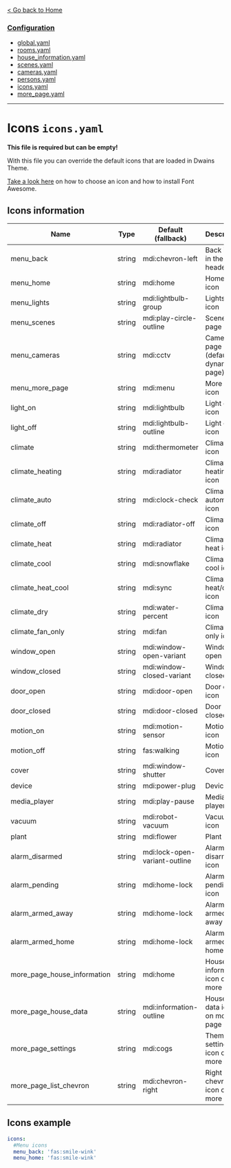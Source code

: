 [< Go back to Home](../index.md)

### [Configuration](index.md)
* [global.yaml](global.md)
* [rooms.yaml](rooms.md)
* [house_information.yaml](house_information.md)
* [scenes.yaml](scenes.md)
* [cameras.yaml](cameras.md)
* [persons.yaml](persons.md)
* [icons.yaml](icons.md)
* [more_page.yaml](more_page.md)

---

# Icons `icons.yaml`

**This file is required but can be empty!**

With this file you can override the default icons that are loaded in Dwains Theme.

[Take a look here](../how-tos/how-to-choose-icon.md) on how to choose an icon and how to install Font Awesome.

## Icons information

| Name | Type | Default (fallback) | Description |
|------------------------|--------|--------------------------------|-------------------------------------|
| menu_back | string | mdi:chevron-left | Back icon in the header |
| menu_home | string | mdi:home | Home page icon |
| menu_lights | string | mdi:lightbulb-group | Lights page icon |
| menu_scenes | string | mdi:play-circle-outline | Scenes page icon |
| menu_cameras | string | mdi:cctv | Cameras page icon (default for dynamics page) |
| menu_more_page | string | mdi:menu | More page icon |
| light_on | string | mdi:lightbulb | Light on icon |
| light_off | string | mdi:lightbulb-outline | Light off icon |
| climate | string | mdi:thermometer | Climate icon |
| climate_heating | string | mdi:radiator | Climate heating icon |
| climate_auto | string | mdi:clock-check | Climate automode icon |
| climate_off | string | mdi:radiator-off | Climate off icon |
| climate_heat | string | mdi:radiator | Climate heat icon |
| climate_cool | string | mdi:snowflake | Climate cool icon |
| climate_heat_cool | string | mdi:sync | Climate heat/cool icon |
| climate_dry | string | mdi:water-percent | Climate dry icon |
| climate_fan_only | string | mdi:fan | Climate fan only icon |
| window_open | string | mdi:window-open-variant | Window open icon |
| window_closed | string | mdi:window-closed-variant | Window closed icon |
| door_open | string | mdi:door-open | Door open icon |
| door_closed | string | mdi:door-closed | Door closed icon |
| motion_on | string | mdi:motion-sensor | Motion on icon |
| motion_off | string | fas:walking | Motion off icon |
| cover | string | mdi:window-shutter | Cover icon |
| device | string | mdi:power-plug | Device icon |
| media_player | string | mdi:play-pause | Media player icon |
| vacuum | string | mdi:robot-vacuum | Vacuum icon |
| plant | string | mdi:flower | Plant icon |
| alarm_disarmed | string | mdi:lock-open-variant-outline | Alarm disarmed icon |
| alarm_pending | string | mdi:home-lock | Alarm pending icon |
| alarm_armed_away | string | mdi:home-lock | Alarm armed away mode |
| alarm_armed_home | string | mdi:home-lock | Alarm armed home mode |
| more_page_house_information | string | mdi:home | House information icon on more page |
| more_page_house_data | string | mdi:information-outline | House all data icon on more page |
| more_page_settings | string | mdi:cogs | Theme settings icon on more page |
| more_page_list_chevron | string | mdi:chevron-right | Right chevron icon on more page |

## Icons example
```YAML
icons:
  #Menu icons
  menu_back: 'fas:smile-wink'
  menu_home: 'fas:smile-wink'
```    